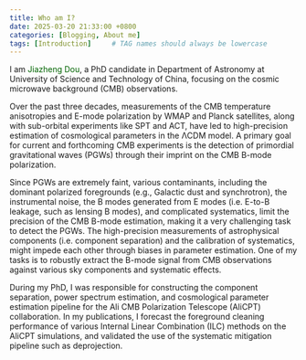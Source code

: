 ```yaml
---
title: Who am I?
date: 2025-03-20 21:33:00 +0800
categories: [Blogging, About me]
tags: [Introduction]     # TAG names should always be lowercase
---
```


I am <font color=darkgreen>Jiazheng Dou</font>, a PhD candidate in Department of Astronomy at University of Science and Technology of China, focusing on the cosmic microwave background (CMB) observations.

Over the past three decades, measurements of the CMB temperature anisotropies and E-mode polarization by WMAP and Planck satellites, along with sub-orbital experiments like SPT and ACT, have led to high-precision estimation of cosmological parameters in the ΛCDM model. A primary goal for current and forthcoming CMB experiments is the detection of primordial gravitational waves (PGWs) through their imprint on the CMB B-mode polarization.

Since PGWs are extremely faint, various contaminants, including the dominant polarized foregrounds (e.g., Galactic dust and synchrotron), the instrumental noise, the B modes generated from E modes (i.e. E-to-B leakage, such as lensing B modes), and complicated systematics, limit the precision of the CMB B-mode estimation, making it a very challenging task to detect the PGWs. The high-precision measurements of astrophysical components (i.e. component separation) and the calibration of systematics, might impede each other through biases in parameter estimation. One of my tasks is to robustly extract the B-mode signal from CMB observations against various sky components and systematic effects.

During my PhD, I was responsible for constructing the component separation, power spectrum estimation, and cosmological parameter estimation pipeline for the Ali CMB Polarization Telescope (AliCPT) collaboration. In my publications, I forecast the foreground cleaning performance of various Internal Linear Combination (ILC) methods on the AliCPT simulations, and validated the use of the systematic mitigation pipeline such as deprojection.